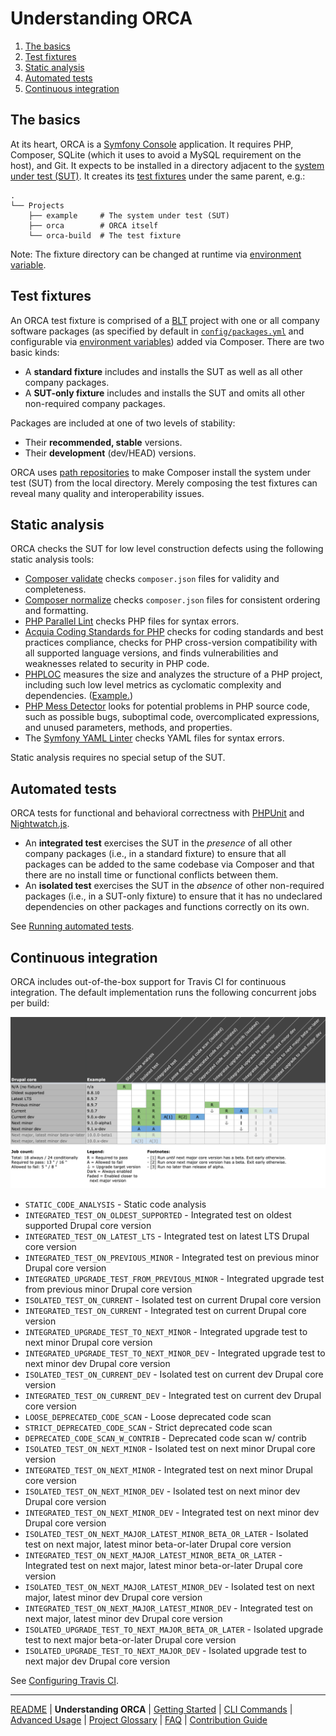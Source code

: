 # Understanding ORCA

1. [The basics](#the-basics)
1. [Test fixtures](#test-fixtures)
1. [Static analysis](#static-analysis)
1. [Automated tests](#automated-tests)
1. [Continuous integration](#continuous-integration)

## The basics

At its heart, ORCA is a [Symfony Console](https://symfony.com/doc/current/components/console.html) application. It requires PHP, Composer, SQLite (which it uses to avoid a MySQL requirement on the host), and Git. It expects to be installed in a directory adjacent to the [system under test (SUT)](glossary.md#sut). It creates its [test fixtures](glossary.md#test-fixture) under the same parent, e.g.:

 ```
 .
 └── Projects
     ├── example     # The system under test (SUT)
     ├── orca        # ORCA itself
     └── orca-build  # The test fixture
 ```

Note: The fixture directory can be changed at runtime via [environment variable](advanced-usage.md#ORCA_FIXTURE_DIR).

## Test fixtures

An ORCA test fixture is comprised of a [BLT](glossary.md#blt) project with one or all company software packages (as specified by default in [`config/packages.yml`](../config/packages.yml) and configurable via [environment variables](advanced-usage.md#ORCA_PACKAGES_CONFIG)) added via Composer. There are two basic kinds:

* A **standard fixture** includes and installs the SUT as well as all other company packages.
* A **SUT-only fixture** includes and installs the SUT and omits all other non-required company packages.

Packages are included at one of two levels of stability:

* Their **recommended, stable** versions.
* Their **development** (dev/HEAD) versions.

ORCA uses [path repositories](https://getcomposer.org/doc/05-repositories.md#path) to make Composer install the system under test (SUT) from the local directory. Merely composing the test fixtures can reveal many quality and interoperability issues.

## Static analysis

ORCA checks the SUT for low level construction defects using the following static analysis tools:

* [Composer validate](https://getcomposer.org/doc/03-cli.md#validate) checks `composer.json` files for validity and completeness.
* [Composer normalize](https://github.com/localheinz/composer-normalize) checks `composer.json` files for consistent ordering and formatting.
* [PHP Parallel Lint](https://github.com/JakubOnderka/PHP-Parallel-Lint) checks PHP files for syntax errors.
* [Acquia Coding Standards for PHP](https://github.com/acquia/coding-standards-php) checks for coding standards and best practices compliance, checks for PHP cross-version compatibility with all supported language versions, and finds vulnerabilities and weaknesses related to security in PHP code.
* [PHPLOC](https://github.com/sebastianbergmann/phploc) measures the size and analyzes the structure of a PHP project, including such low level metrics as cyclomatic complexity and dependencies. ([Example.](https://github.com/sebastianbergmann/phploc#usage-examples))
* [PHP Mess Detector](https://phpmd.org/) looks for potential problems in PHP source code, such as possible bugs, suboptimal code, overcomplicated expressions, and unused parameters, methods, and properties.
* The [Symfony YAML Linter](https://symfony.com/doc/current/components/yaml.html) checks YAML files for syntax errors.

Static analysis requires no special setup of the SUT.

## Automated tests

ORCA tests for functional and behavioral correctness with [PHPUnit](glossary.md#phpunit) and [Nightwatch.js](glossary.md#nightwatchjs).

* An **integrated test** exercises the SUT in the _presence_ of all other company packages (i.e., in a standard fixture) to ensure that all packages can be added to the same codebase via Composer and that there are no install time or functional conflicts between them.
* An **isolated test** exercises the SUT in the _absence_ of other non-required packages (i.e., in a SUT-only fixture) to ensure that it has no undeclared dependencies on other packages and functions correctly on its own.

See [Running automated tests](getting-started.md#running-automated-tests).

## Continuous integration

ORCA includes out-of-the-box support for Travis CI for continuous integration. The default implementation runs the following concurrent jobs per build:

![Job Matrix](images/job-matrix.png)

- `STATIC_CODE_ANALYSIS` - Static code analysis
- `INTEGRATED_TEST_ON_OLDEST_SUPPORTED` - Integrated test on oldest supported Drupal core version
- `INTEGRATED_TEST_ON_LATEST_LTS` - Integrated test on latest LTS Drupal core version
- `INTEGRATED_TEST_ON_PREVIOUS_MINOR` - Integrated test on previous minor Drupal core version
- `INTEGRATED_UPGRADE_TEST_FROM_PREVIOUS_MINOR` - Integrated upgrade test from previous minor Drupal core version
- `ISOLATED_TEST_ON_CURRENT` - Isolated test on current Drupal core version
- `INTEGRATED_TEST_ON_CURRENT` - Integrated test on current Drupal core version
- `INTEGRATED_UPGRADE_TEST_TO_NEXT_MINOR` - Integrated upgrade test to next minor Drupal core version
- `INTEGRATED_UPGRADE_TEST_TO_NEXT_MINOR_DEV` - Integrated upgrade test to next minor dev Drupal core version
- `ISOLATED_TEST_ON_CURRENT_DEV` - Isolated test on current dev Drupal core version
- `INTEGRATED_TEST_ON_CURRENT_DEV` - Integrated test on current dev Drupal core version
- `LOOSE_DEPRECATED_CODE_SCAN` - Loose deprecated code scan
- `STRICT_DEPRECATED_CODE_SCAN` - Strict deprecated code scan
- `DEPRECATED_CODE_SCAN_W_CONTRIB` - Deprecated code scan w/ contrib
- `ISOLATED_TEST_ON_NEXT_MINOR` - Isolated test on next minor Drupal core version
- `INTEGRATED_TEST_ON_NEXT_MINOR` - Integrated test on next minor Drupal core version
- `ISOLATED_TEST_ON_NEXT_MINOR_DEV` - Isolated test on next minor dev Drupal core version
- `INTEGRATED_TEST_ON_NEXT_MINOR_DEV` - Integrated test on next minor dev Drupal core version
- `ISOLATED_TEST_ON_NEXT_MAJOR_LATEST_MINOR_BETA_OR_LATER` - Isolated test on next major, latest minor beta-or-later Drupal core version
- `INTEGRATED_TEST_ON_NEXT_MAJOR_LATEST_MINOR_BETA_OR_LATER` - Integrated test on next major, latest minor beta-or-later Drupal core version
- `ISOLATED_TEST_ON_NEXT_MAJOR_LATEST_MINOR_DEV` - Isolated test on next major, latest minor dev Drupal core version
- `INTEGRATED_TEST_ON_NEXT_MAJOR_LATEST_MINOR_DEV` - Integrated test on next major, latest minor dev Drupal core version
- `ISOLATED_UPGRADE_TEST_TO_NEXT_MAJOR_BETA_OR_LATER` - Isolated upgrade test to next major beta-or-later Drupal core version
- `ISOLATED_UPGRADE_TEST_TO_NEXT_MAJOR_DEV` - Isolated upgrade test to next major dev Drupal core version

See [Configuring Travis CI](getting-started.md#configuring-travis-ci).

---

[README](README.md)
| **Understanding ORCA**
| [Getting Started](getting-started.md)
| [CLI Commands](commands.md)
| [Advanced Usage](advanced-usage.md)
| [Project Glossary](glossary.md)
| [FAQ](faq.md)
| [Contribution Guide](CONTRIBUTING.md)
